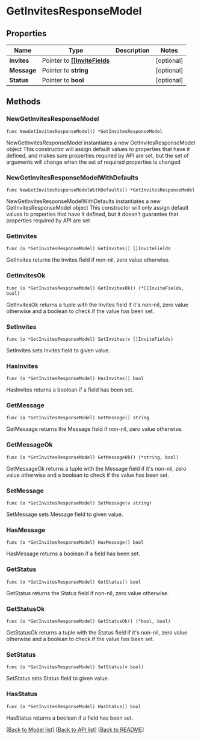 # GetInvitesResponseModel

## Properties

Name | Type | Description | Notes
------------ | ------------- | ------------- | -------------
**Invites** | Pointer to [**[]InviteFields**](InviteFields.md) |  | [optional] 
**Message** | Pointer to **string** |  | [optional] 
**Status** | Pointer to **bool** |  | [optional] 

## Methods

### NewGetInvitesResponseModel

`func NewGetInvitesResponseModel() *GetInvitesResponseModel`

NewGetInvitesResponseModel instantiates a new GetInvitesResponseModel object
This constructor will assign default values to properties that have it defined,
and makes sure properties required by API are set, but the set of arguments
will change when the set of required properties is changed

### NewGetInvitesResponseModelWithDefaults

`func NewGetInvitesResponseModelWithDefaults() *GetInvitesResponseModel`

NewGetInvitesResponseModelWithDefaults instantiates a new GetInvitesResponseModel object
This constructor will only assign default values to properties that have it defined,
but it doesn't guarantee that properties required by API are set

### GetInvites

`func (o *GetInvitesResponseModel) GetInvites() []InviteFields`

GetInvites returns the Invites field if non-nil, zero value otherwise.

### GetInvitesOk

`func (o *GetInvitesResponseModel) GetInvitesOk() (*[]InviteFields, bool)`

GetInvitesOk returns a tuple with the Invites field if it's non-nil, zero value otherwise
and a boolean to check if the value has been set.

### SetInvites

`func (o *GetInvitesResponseModel) SetInvites(v []InviteFields)`

SetInvites sets Invites field to given value.

### HasInvites

`func (o *GetInvitesResponseModel) HasInvites() bool`

HasInvites returns a boolean if a field has been set.

### GetMessage

`func (o *GetInvitesResponseModel) GetMessage() string`

GetMessage returns the Message field if non-nil, zero value otherwise.

### GetMessageOk

`func (o *GetInvitesResponseModel) GetMessageOk() (*string, bool)`

GetMessageOk returns a tuple with the Message field if it's non-nil, zero value otherwise
and a boolean to check if the value has been set.

### SetMessage

`func (o *GetInvitesResponseModel) SetMessage(v string)`

SetMessage sets Message field to given value.

### HasMessage

`func (o *GetInvitesResponseModel) HasMessage() bool`

HasMessage returns a boolean if a field has been set.

### GetStatus

`func (o *GetInvitesResponseModel) GetStatus() bool`

GetStatus returns the Status field if non-nil, zero value otherwise.

### GetStatusOk

`func (o *GetInvitesResponseModel) GetStatusOk() (*bool, bool)`

GetStatusOk returns a tuple with the Status field if it's non-nil, zero value otherwise
and a boolean to check if the value has been set.

### SetStatus

`func (o *GetInvitesResponseModel) SetStatus(v bool)`

SetStatus sets Status field to given value.

### HasStatus

`func (o *GetInvitesResponseModel) HasStatus() bool`

HasStatus returns a boolean if a field has been set.


[[Back to Model list]](../README.md#documentation-for-models) [[Back to API list]](../README.md#documentation-for-api-endpoints) [[Back to README]](../README.md)


